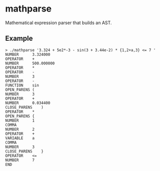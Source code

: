 # mathparse
Mathematical expression parser that builds an AST.

## Example

```
> ./mathparse '3.324 + 5e2*-3 - sin(3 + 3.44e-2) * {1,2+a,3} <= 7 '
NUMBER  	3.324000
OPERATOR	+
NUMBER  	500.000000
OPERATOR	*
OPERATOR	-
NUMBER  	3
OPERATOR	-
FUNCTION	sin
OPEN_PARENS	(
NUMBER  	3
OPERATOR	+
NUMBER  	0.034400
CLOSE_PARENS	)
OPERATOR	*
OPEN_PARENS	{
NUMBER  	1
COMMA
NUMBER  	2
OPERATOR	+
VARIABLE	a
COMMA
NUMBER  	3
CLOSE_PARENS	}
OPERATOR	<=
NUMBER  	7
END
```
